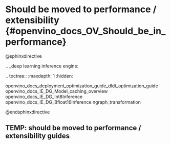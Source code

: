 # Should be moved to performance / extensibility {#openvino_docs_OV_Should_be_in_performance}

@sphinxdirective

.. _deep learning inference engine:

.. toctree::
   :maxdepth: 1
   :hidden:

   openvino_docs_deployment_optimization_guide_dldt_optimization_guide
   openvino_docs_IE_DG_Model_caching_overview
   openvino_docs_IE_DG_Int8Inference
   openvino_docs_IE_DG_Bfloat16Inference
   ngraph_transformation

@endsphinxdirective

## TEMP: should be moved to performance / extensibility guides
